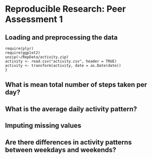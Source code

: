 # Reproducible Research: Peer Assessment 1


## Loading and preprocessing the data

```{
require(plyr)
require(ggplot2)
unzip(~/RepData/activity.zip)
activity <- read.csv("activity.csv", header = TRUE)
activity <- transform(activity, date = as.Date(date))
}

```

## What is mean total number of steps taken per day?



## What is the average daily activity pattern?



## Imputing missing values



## Are there differences in activity patterns between weekdays and weekends?
